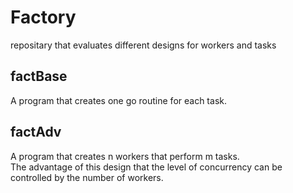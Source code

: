 # Factory

repositary that evaluates different designs for workers and tasks  

## factBase

A program that creates one go routine for each task.   

## factAdv

A program that creates n workers that perform m tasks.  
The advantage of this design that the level of concurrency can be controlled by the number of workers.  

